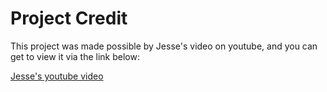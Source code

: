 # Project Credit
This project was made possible by Jesse's video on youtube, and you can get to view it via the link below:

[Jesse's youtube video](https://www.youtube.com/watch?v=2LUdnb-mls0)
